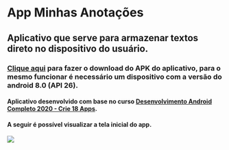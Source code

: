 # App Minhas Anotações
## Aplicativo que serve para armazenar textos direto no dispositivo do usuário.
### [Clique aqui](https://drive.google.com/open?id=17YMWsWajYvAHgtru6EAG4-FCEBgVQ7oI "APK") para fazer o download do APK do aplicativo, para o mesmo funcionar é necessário um dispositivo com a versão do android 8.0 (API 26).
#### Aplicativo desenvolvido com base no curso [Desenvolvimento Android Completo 2020 - Crie 18 Apps](https://www.udemy.com/course/curso-de-desenvolvimento-android-oreo/ "Desenvolvimento Android Completo 2020 - Crie 18 Apps").
#### A seguir é possível visualizar a tela inicial do app.
![](https://i.imgur.com/UfDoe1Ll.png)
